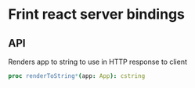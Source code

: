 # Frint react server bindings

## API

Renders app to string to use in HTTP response to client

```nim
proc renderToString*(app: App): cstring
```
